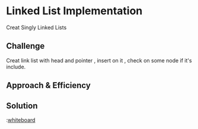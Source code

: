 #  Linked List Implementation
 Creat Singly Linked Lists

## Challenge
  Creat link list with head and pointer , insert on it , check on some node if it's include.

## Approach & Efficiency



## Solution

:[whiteboard]()
